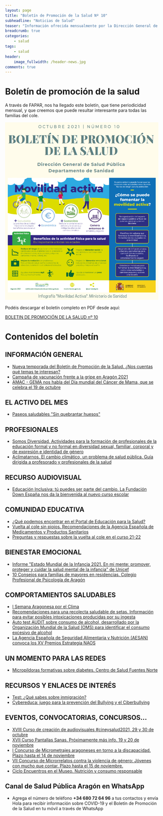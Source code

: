 ```yaml
---
layout: page
title: "Boletín de Promoción de la Salud Nº 10"
subheadline: "Noticias de Salud"
teaser: "Información ofrecida mensualmente por la Dirección General de Salud Pública de Aragón"
breadcrumb: true
categories:
    - salud
tags:
    - salud
header:
    image_fullwidth: /header-news.jpg
comments: true
---
```

<!--more-->

# Boletín de promoción de la salud

A través de FAPAR, nos ha llegado este boletín, que tiene periodicidad mensual, y que creemos que puede resultar interesante para todas las familias del cole.

![Multideporte](/images/noticias/boletinsaludn10.png "Boletín de Promoción de la Salud Nº 10")

Podéis descargar el boletín completo en PDF desde aquí:

<a href="/docs/BOLETIN DE PROMOCIÓN DE LA SALUDn10.pdf" target="_blank" class="button large radius alert">BOLETIN DE PROMOCIÓN DE LA SALUD nº 10</a>

# Contenidos del boletín

## INFORMACIÓN GENERAL
- [Nueva temporada del Boletín de Promoción de la Salud. ¿Nos cuentas qué temas te interesan?](https://saludpublicaaragon.blogspot.com/2021/10/en-octubre-de-2020-desde-la-direccion.html)
- [Campaña de vacunación frente a la gripe en Aragón 2021](https://www.aragon.es/-/vacunacion-frente-a-la-gripe)
- [AMAC - GEMA nos habla del Día mundial del Cáncer de Mama, que se celebra el 19 de octubre](https://saludpublicaaragon.blogspot.com/2021/10/dia-internacional-del-cancer-de-mama.html)

## EL ACTIVO DEL MES
- [Paseos saludables "Sin quebrantar huesos"](http://redaragonesaproyectospromocionsalud.blogspot.com/2021/10/sin-quebrantar-huesos.html)

## PROFESIONALES
- [Somos Diversidad. Actividades para la formación de profesionales de la educación formal y no formal en diversidad sexual, familiar, corporal y de expresión e identidad de género](http://eps.aragon.es/wp-content/uploads/2021/09/SomosDiversidad.pdf)
- [Aclimatarnos. El cambio climático, un problema de salud pública. Guía dirigida a profesorado y profesionales de la salud](https://www.isciii.es/Noticias/Noticias/Documents/GuiaAclimatarnos.pdf)

## RECURSO AUDIOVISUAL
- [Educación Inclusiva: tú puedes ser parte del cambio. La Fundación Down España nos da la bienvenida al nuevo curso escolar](https://www.youtube.com/watch?app=desktop&v=6-mF9s_uG2Y&feature=youtu.be)

## COMUNIDAD EDUCATIVA
- [¿Qué podemos encontrar en el Portal de Educación para la Salud?](https://redescuelasaragon.blogspot.com/2021/10/que-podemos-encontrar-en-el-portal-de.html)
- [Vuelta al cole sin piojos. Recomendaciones de la Agencia Española de Medicamentos y Productos Sanitarios](https://redescuelasaragon.blogspot.com/2021/09/vuelta-al-cole-sin-piojos.html)
- [Preguntas y respuestas sobre la vuelta al cole en el curso 21-22](https://www.mscbs.gob.es/profesionales/saludPublica/ccayes/alertasActual/nCov/documentos/2021_10_11_Preguntas_y_respuestas_sobre_la_vuelta_al_cole.pdf)

## BIENESTAR EMOCIONAL
- [Informe "Estado Mundial de la Infancia 2021. En mi mente: promover, proteger y cuidar la salud mental de la infancia" de Unicef](http://saresaragon.blogspot.com/2021/10/estado-mundial-de-la-infancia-2021-en.html)
- [10 Consejos para familias de mayores en residencias. Colegio Profesional de Psicología de Aragón](https://www.coppa.es/gestor/uploads/boletines/Decalogo+Cartel.pdf)

## COMPORTAMIENTOS SALUDABLES
- [I Semana Aragonesa por el Clima](http://saludpublicaaragon.blogspot.com/2021/10/i-semana-aragonesa-por-el-clima.html)
- [Recomendaciones para una recolecta saludable de setas. Información para evitar posibles intoxicaciones producidas por su ingesta](http://saludpublicaaragon.blogspot.com/2021/10/recomendaciones-para-una-recolecta.html)
- [Auto test AUDIT sobre consumo de alcohol, desarrollado por la Organización Mundial de la Salud (OMS) para identificar el consumo excesivo de alcohol](https://docs.google.com/forms/d/e/1FAIpQLScS22yuDLr3GNEkcLuUG18rVUzLQXgjQ2O_qRFg0D9h9ZuL0Q/viewform)
- [La Agencia Española de Seguridad Alimentaria y Nutrición (AESAN) convoca los XV Premios Estrategia NAOS](https://saresaragon.blogspot.com/2021/10/convocatoria-de-los-xv-premios.html)

## UN MOMENTO PARA LAS REDES
- [Micropíldoras formativas sobre diabetes. Centro de Salud Fuentes Norte](http://centrodesaludfuentesnorte.blogspot.com/search/label/diabetes)

## RECURSOS Y ENLACES DE INTERÉS
- [Test: ¿Qué sabes sobre inmigración?](https://www.aragon.es/documents/20127/2523474/AAFF-Campa%C3%B1a-bulos-A3-3mmsangres.pdf/5d4337e8-941f-795f-3118-3368a808b440?t=1626092156175)
- [Cybereduca: juego para la prevención del Bullying y el Ciberbullying](https://www.cybereduca.com/)

## EVENTOS, CONVOCATORIAS, CONCURSOS...
- [XVIII Curso de creación de audiovisuales #cineysalud2021, 29 y 30 de octubre](http://cineysalud.blogspot.com/2021/10/xviii-curso-de-creacion-de.html)
- [XVII Curso Pantallas Sanas. Próximamente más info. 19 y 20 de noviembre](https://pantallassanas.blogspot.com/)
- [I Concurso de Micrometrajes aragoneses en torno a la discapacidad. Plazo hasta el 14 de noviembre](https://www.laaab.es/2021/09/i-concurso-de-micrometrajes-aragoneses-en-torno-a-la-discapacidad/)
- [VII Concurso de Microrrelatos contra la violencia de género: Jóvenes con mucho que contar. Plazo hasta el 15 de noviembre.](https://www.aragon.es/-/vii-concurso-de-microrrelatos-contra-la-violencia-de-genero-jovenes-con-mucho-que-contar)
- [Ciclo Encuentros en el Museo. Nutrición y consumo responsable](http://museonat.unizar.es/nutricion-y-consumo-responsable-el-nuevo-ciclo-de-encuentros-en-el-museo/)

## Canal de Salud Pública Aragón en WhatsApp
- Agrega el número de teléfono **+34 680 72 64 96** a tus contactos y envía Hola para recibir información sobre COVID-19 y el Boletín de Promoción de la Salud en tu móvil a través de WhatsApp